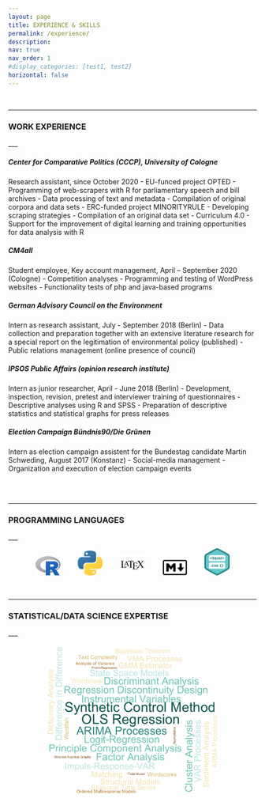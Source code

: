 ```yaml
---
layout: page
title: EXPERIENCE & SKILLS
permalink: /experience/
description: 
nav: true
nav_order: 1
#display_categories: [test1, test2]
horizontal: false
---
```





<!-- Empty line -->
<br/>

___
<h3><b>WORK EXPERIENCE</b></h3>
___

<!-- Empty line -->
<br/>


<h5><b>Center for Comparative Politics (CCCP), University of Cologne</b></h5>
Research assistant, since October 2020
- EU-funced project OPTED
  - Programming of web-scrapers with R for parliamentary speech and bill archives
  - Data processing of text and metadata
  - Compilation of original corpora and data sets
- ERC-funded project MINORITYRULE
  - Developing scraping strategies
  - Compilation of an original data set
- Curriculum 4.0
  - Support for the improvement of digital learning and training opportunities for data analysis with R



<!-- Empty line -->
<br/>

<h5><b>CM4all</b></h5>
Student employee, Key account management, April – September 2020 (Cologne)
- Competition analyses
- Programming and testing of WordPress websites
- Functionality tests of php and java-based programs



<!-- Empty line -->
<br/>

<h5><b>German Advisory Council on the Environment</b></h5>
Intern as research assistant, July - September 2018 (Berlin)
- Data collection and preparation together with an extensive literature research for a special report on the legitimation of environmental policy (published)
- Public relations management (online presence of council)



<!-- Empty line -->
<br/>

<h5><b>IPSOS Public Affairs (opinion research institute)</b></h5>
Intern as junior researcher, April - June 2018 (Berlin)
- Development, inspection, revision, pretest and
interviewer training of questionnaires
- Descriptive analyses using R and SPSS
- Preparation of descriptive statistics and statistical graphs for press releases



<!-- Empty line -->
<br/>

<h5><b>Election Campaign Bündnis90/Die Grünen</b></h5>
Intern as election campaign assistent for the Bundestag candidate Martin Schweding, August 2017 (Konstanz)
- Social-media management
- Organization and execution of election campaign events




<!-- Empty line -->
<br/><br/>

___
<h3><b>PROGRAMMING LANGUAGES</b></h3>
___

<!-- Empty line -->
<br/>


<!-- Programming Language Images -->
<p align="center">
  <img alt="Light" src="/images/Rlogo.png" width="10%">
&nbsp; &nbsp; &nbsp; &nbsp;
  <img alt="Dark" src="/images/python_logo.png" width="10%">
&nbsp; &nbsp; &nbsp; &nbsp;
  <img alt="Dark" src="/images/latex_logo.png" width="10%">
&nbsp; &nbsp; &nbsp; &nbsp;
  <img alt="Dark" src="/images/markdown_logo.png" width="10%">
&nbsp; &nbsp; &nbsp; &nbsp;
  <img alt="Dark" src="/images/html_css.png" width="10%">
</p>





<!-- Empty line -->
<br/>

___
<h3><b>STATISTICAL/DATA SCIENCE EXPERTISE </b></h3>
___

<!-- Empty line -->
<br/>

<p align="center">
  <img alt="Light" src="/images/Wordcloud3.png" width="70%">
</p>

